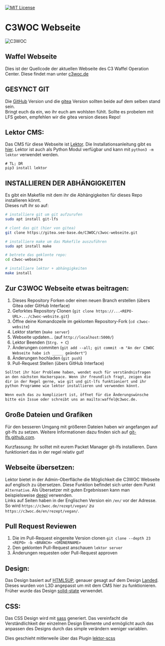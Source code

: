 [![MIT License](https://raw.githubusercontent.com/c3woc/c3woc-website/master/.github/license.svg)](LICENCE)

 C3WOC Webseite
================

![C3WOC](https://c3woc.de/images/banner.jpg "C3WOC")

 Waffel Webseite
-----------------
Dies ist der Quellcode der aktuellen Webseite des C3 Waffel Operation Center.
Diese findet man unter [c3woc.de](https://c3woc.de/)

 GESYNCT GIT
-------------------
Die [GitHub](https://github.com/c3woc/c3woc-website.git) Version und die [gitea](https://gitea.see-base.de/C3WOC/c3woc-webseite.git) Version sollten beide auf dem selben stand sein.<br/>
Bringt euch da ein, wo ihr euch am wohlsten fühlt.
Sollte es probelem mit LFS geben, empfehlen wir die gitea version dieses Repo!

 Lektor CMS:
------------
Das CMS für diese Webseite ist [Lektor](https://www.getlektor.com/).
Die Installationsanleitung gibt es [hier](https://www.getlektor.com/downloads/).
Lektor ist auch als Python Modul verfügbar und kann mit ``python3 -m lektor`` verwendet werden.
```
# TL; DR
pip3 install lektor
```

 INSTALLIEREN DER ABHÄNGIGKEITEN
-----------------------------
Es gibt ein Makefile mit dem ihr die Abhängigkeiten für dieses Repo installieren könnt.<br/>
Dieses ruft ihr so auf:
```bash
# installiere git um git aufzurufen
sudo apt install git-lfs

# clont das git (hier von gitea)
git clone https://gitea.see-base.de/C3WOC/c3woc-webseite.git

# installiere make um das Makefile auszuführen
sudo apt install make

# betrete das geklonte repo:
cd c3woc-webseite

# installiere lektor + abhängigkeiten
make install
```

 Zur C3WOC Webseite etwas beitragen:
------------------------
 1. Dieses Repository Forken oder einen neuen Branch erstellen (übers Gitea oder GitHub Interface)
 2. Geforktes Repository Clonen (``git clone https://...<REPO-URL>.../c3woc-website.git``)
 3. Öffne deine Komandozeile im geklonten Repository-Fork (``cd c3woc-website``)
 4. Lektor starten (``make server``)
 5. Webseite updaten... (auf ``http://localhost:5000/``)
 6. Lektor Beenden (``Strg. + C``)
 7. Änderungen commiten (``git add --all; git commit -m "An der C3WOC Webseite habe ich _____ geändert"``)
 8. Änderungen hochladen (``git push``)
 9. Pull-Request Stellen (übers GitHub Interface)

```txt
Solltet ihr hier Probleme haben, wendet euch für verständnisfragen
an den nächsten Hackerspace. Wenn ihr freundlich fragt, zeigen die
dir in der Regel gerne, wie git und git-lfs funktioniert und ihr
python Programme wie lektor installieren und verwenden könnt.

Wenn euch das zu kompliziert ist, öffnet für die Änderungswünsche
bitte ein Issue oder schreibt uns an mailto:waffel@c3woc.de.
```

 Große Dateien und Grafiken
----------------------------
Für den besseren Umgang mit größeren Dateien haben wir angefangen auf git-lfs zu setzen. Weitere Informationen dazu finden sich auf [git-lfs.github.com](https://git-lfs.github.com/). 

Kurzfassung: Ihr solltet mit eurem Packet Manager git-lfs installieren. Dann funktioniert das in der regel relativ gut!


 Webseite übersetzen:
------------------------
Lektor bietet in der Admin-Oberfläche die Möglichkeit die C3WOC Webseite auf englisch zu übersetzen.
Diese Funktion befindet sich unter dem Punkt ``Alternative``. 
Als Übersetzer mit guten Ergebnissen kann man beispielsweise [deepl](https://www.deepl.com) verwenden.<br/>
Links auf Seiten haben in der Englischen Version ein ``/en/`` vor der Adresse. 
So wird ``https://c3woc.de/rezept/vegan/`` zu ``https://c3woc.de/en/rezept/vegan/``.


 Pull Request Reviewen
-----------------------
 1. Die im Pull-Request eingereite Version clonen ``git clone --depth 23 <REPO> -b <BRANCH> <ORDNERNAME>``
 2. Den geklonten Pull-Request anschauen ``lektor server``
 3. Änderungen requesten oder Pull-Request approven

 Design:
---------
Das Design basiert auf [HTML5UP](https://html5up.net), genauer gesagt auf dem Design [Landed](https://html5up.net/landed). Dieses wurden von L3D angepasst um mit dem CMS hier zu funktionieren.
Früher wurde das Design [solid-state](https://html5up.net/solid-state) verwendet.

 CSS:
------
Das CSS Design wird mit [sass](https://sass-lang.com/) generiert.
Das vereinfacht die Verständlichkeit der einzelnen Design Elemente
und ermöglicht auch das anpassen des Designs durch das simple verändern weniger variablen.

Dies geschieht mitlerweile über das Plugin [lektor-scss](https://github.com/chaos-bodensee/lektor-scss.git)

